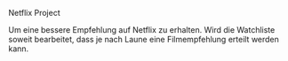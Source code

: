 Netflix Project

Um eine bessere Empfehlung auf Netflix zu erhalten. Wird die Watchliste soweit bearbeitet, dass je nach Laune eine Filmempfehlung erteilt werden kann. 